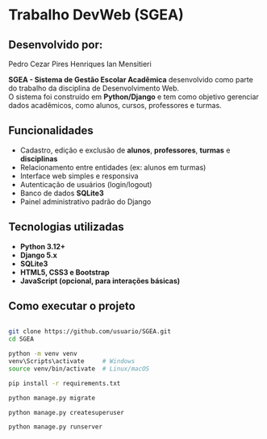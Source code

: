 # Trabalho DevWeb (SGEA)

## Desenvolvido por:
Pedro Cezar Pires Henriques
Ian Mensitieri

**SGEA - Sistema de Gestão Escolar Acadêmica** desenvolvido como parte do trabalho da disciplina de Desenvolvimento Web.  
O sistema foi construído em **Python/Django** e tem como objetivo gerenciar dados acadêmicos, como alunos, cursos, professores e turmas.

## Funcionalidades

- Cadastro, edição e exclusão de **alunos**, **professores**, **turmas** e **disciplinas**
- Relacionamento entre entidades (ex: alunos em turmas)
- Interface web simples e responsiva
- Autenticação de usuários (login/logout)
- Banco de dados **SQLite3**
- Painel administrativo padrão do Django

## Tecnologias utilizadas

- **Python 3.12+**
- **Django 5.x**
- **SQLite3**
- **HTML5, CSS3 e Bootstrap**
- **JavaScript (opcional, para interações básicas)**

## Como executar o projeto
```bash

git clone https://github.com/usuario/SGEA.git
cd SGEA

python -m venv venv
venv\Scripts\activate     # Windows
source venv/bin/activate  # Linux/macOS

pip install -r requirements.txt

python manage.py migrate

python manage.py createsuperuser

python manage.py runserver


